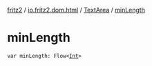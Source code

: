 [fritz2](../../index.md) / [io.fritz2.dom.html](../index.md) / [TextArea](index.md) / [minLength](./min-length.md)

# minLength

`var minLength: Flow<`[`Int`](https://kotlinlang.org/api/latest/jvm/stdlib/kotlin/-int/index.html)`>`